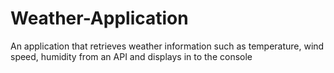 # Weather-Application
An application that retrieves weather information such as temperature, wind speed, humidity from an API and displays in to the console
